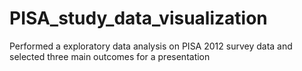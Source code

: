 # PISA_study_data_visualization
Performed a exploratory data analysis on PISA 2012 survey data  and selected three main outcomes for a presentation
